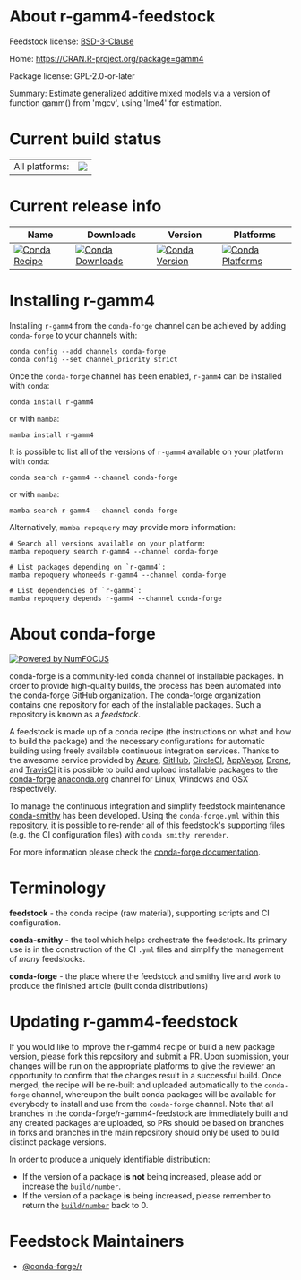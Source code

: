 About r-gamm4-feedstock
=======================

Feedstock license: [BSD-3-Clause](https://github.com/conda-forge/r-gamm4-feedstock/blob/main/LICENSE.txt)

Home: https://CRAN.R-project.org/package=gamm4

Package license: GPL-2.0-or-later

Summary: Estimate generalized additive mixed models via a version of function gamm() from 'mgcv', using 'lme4' for estimation.

Current build status
====================


<table><tr><td>All platforms:</td>
    <td>
      <a href="https://dev.azure.com/conda-forge/feedstock-builds/_build/latest?definitionId=2637&branchName=main">
        <img src="https://dev.azure.com/conda-forge/feedstock-builds/_apis/build/status/r-gamm4-feedstock?branchName=main">
      </a>
    </td>
  </tr>
</table>

Current release info
====================

| Name | Downloads | Version | Platforms |
| --- | --- | --- | --- |
| [![Conda Recipe](https://img.shields.io/badge/recipe-r--gamm4-green.svg)](https://anaconda.org/conda-forge/r-gamm4) | [![Conda Downloads](https://img.shields.io/conda/dn/conda-forge/r-gamm4.svg)](https://anaconda.org/conda-forge/r-gamm4) | [![Conda Version](https://img.shields.io/conda/vn/conda-forge/r-gamm4.svg)](https://anaconda.org/conda-forge/r-gamm4) | [![Conda Platforms](https://img.shields.io/conda/pn/conda-forge/r-gamm4.svg)](https://anaconda.org/conda-forge/r-gamm4) |

Installing r-gamm4
==================

Installing `r-gamm4` from the `conda-forge` channel can be achieved by adding `conda-forge` to your channels with:

```
conda config --add channels conda-forge
conda config --set channel_priority strict
```

Once the `conda-forge` channel has been enabled, `r-gamm4` can be installed with `conda`:

```
conda install r-gamm4
```

or with `mamba`:

```
mamba install r-gamm4
```

It is possible to list all of the versions of `r-gamm4` available on your platform with `conda`:

```
conda search r-gamm4 --channel conda-forge
```

or with `mamba`:

```
mamba search r-gamm4 --channel conda-forge
```

Alternatively, `mamba repoquery` may provide more information:

```
# Search all versions available on your platform:
mamba repoquery search r-gamm4 --channel conda-forge

# List packages depending on `r-gamm4`:
mamba repoquery whoneeds r-gamm4 --channel conda-forge

# List dependencies of `r-gamm4`:
mamba repoquery depends r-gamm4 --channel conda-forge
```


About conda-forge
=================

[![Powered by
NumFOCUS](https://img.shields.io/badge/powered%20by-NumFOCUS-orange.svg?style=flat&colorA=E1523D&colorB=007D8A)](https://numfocus.org)

conda-forge is a community-led conda channel of installable packages.
In order to provide high-quality builds, the process has been automated into the
conda-forge GitHub organization. The conda-forge organization contains one repository
for each of the installable packages. Such a repository is known as a *feedstock*.

A feedstock is made up of a conda recipe (the instructions on what and how to build
the package) and the necessary configurations for automatic building using freely
available continuous integration services. Thanks to the awesome service provided by
[Azure](https://azure.microsoft.com/en-us/services/devops/), [GitHub](https://github.com/),
[CircleCI](https://circleci.com/), [AppVeyor](https://www.appveyor.com/),
[Drone](https://cloud.drone.io/welcome), and [TravisCI](https://travis-ci.com/)
it is possible to build and upload installable packages to the
[conda-forge](https://anaconda.org/conda-forge) [anaconda.org](https://anaconda.org/)
channel for Linux, Windows and OSX respectively.

To manage the continuous integration and simplify feedstock maintenance
[conda-smithy](https://github.com/conda-forge/conda-smithy) has been developed.
Using the ``conda-forge.yml`` within this repository, it is possible to re-render all of
this feedstock's supporting files (e.g. the CI configuration files) with ``conda smithy rerender``.

For more information please check the [conda-forge documentation](https://conda-forge.org/docs/).

Terminology
===========

**feedstock** - the conda recipe (raw material), supporting scripts and CI configuration.

**conda-smithy** - the tool which helps orchestrate the feedstock.
                   Its primary use is in the construction of the CI ``.yml`` files
                   and simplify the management of *many* feedstocks.

**conda-forge** - the place where the feedstock and smithy live and work to
                  produce the finished article (built conda distributions)


Updating r-gamm4-feedstock
==========================

If you would like to improve the r-gamm4 recipe or build a new
package version, please fork this repository and submit a PR. Upon submission,
your changes will be run on the appropriate platforms to give the reviewer an
opportunity to confirm that the changes result in a successful build. Once
merged, the recipe will be re-built and uploaded automatically to the
`conda-forge` channel, whereupon the built conda packages will be available for
everybody to install and use from the `conda-forge` channel.
Note that all branches in the conda-forge/r-gamm4-feedstock are
immediately built and any created packages are uploaded, so PRs should be based
on branches in forks and branches in the main repository should only be used to
build distinct package versions.

In order to produce a uniquely identifiable distribution:
 * If the version of a package **is not** being increased, please add or increase
   the [``build/number``](https://docs.conda.io/projects/conda-build/en/latest/resources/define-metadata.html#build-number-and-string).
 * If the version of a package **is** being increased, please remember to return
   the [``build/number``](https://docs.conda.io/projects/conda-build/en/latest/resources/define-metadata.html#build-number-and-string)
   back to 0.

Feedstock Maintainers
=====================

* [@conda-forge/r](https://github.com/conda-forge/r/)

